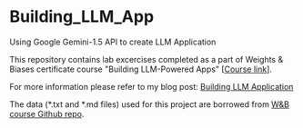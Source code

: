# Building_LLM_App
Using Google Gemini-1.5 API to create LLM Application

This repository contains lab excercises completed as a part of Weights & Biases certificate course "Building LLM-Powered Apps" \[[Course link](https://www.wandb.courses/courses/building-llm-powered-apps)\].

For more information please refer to my blog post: [Building LLM Application](https://wandb.ai/supriyagdptl/llmapps/reports/Building-LLM-Application--Vmlldzo5NTg0MjE0?accessToken=dhog3ic9609hd1nj8yo5scpakt6m1c5aka2u1gk7zkmqnr7vuh185a3ee9a4p4zp)

The data (*.txt and *.md files) used for this project are borrowed from [W&B course Github repo](https://github.com/wandb/edu/tree/main/llm-apps-course).
